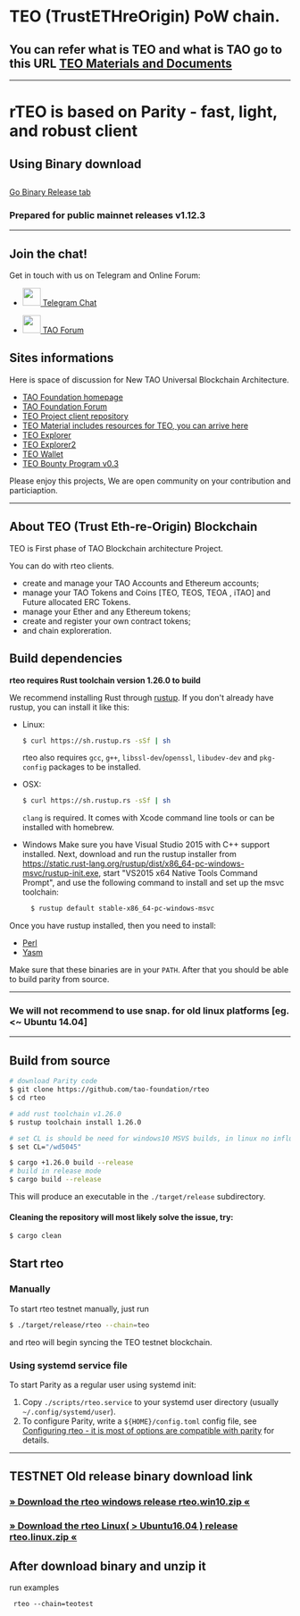 # TEO (TrustETHreOrigin) PoW chain.
## You can refer what is TEO  and what is TAO go to this URL [TEO Materials and Documents](https://github.com/tao-foundation/teo-material)

----------------------

# rTEO is based on Parity - fast, light, and robust client

##
##  Using Binary download
##  

[Go Binary Release tab](https://github.com/tao-foundation/rteo/releases)

### Prepared for public mainnet releases v1.12.3


----------------------

## Join the chat!

Get in touch with us on Telegram and Online Forum: <br>
 
 * [<img src="https://upload.wikimedia.org/wikipedia/commons/8/82/Telegram_logo.svg" width="32"> Telegram Chat](https://t.me/trustfarmblockchaintalk) <br>

 * [<img src="https://forum.tao.foundation/assets/uploads/system/site-logo.png" width="32"> TAO Forum](https://forum.tao.foundation) <br>
 
## Sites informations

Here is space of discussion for New TAO Universal Blockchain Architecture.

* [TAO Foundation homepage](https://tao.foundation)
* [TAO Foundation Forum](https://forum.tao.foundation)
* [TEO Project  client repository](https://github.com/tao-foundation/rteo)
* [TEO Material includes resources for TEO, you can arrive here](https://github.com/tao-foundation/teo-material)
* [TEO Explorer](https://explorer.tao.foundation) 
* [TEO Explorer2](https://explorer2.tao.foundation) 
* [TEO Wallet](https://wallet.tao.foundation)
* [TEO Bounty Program v0.3](https://github.com/tao-foundation/teo-material/blob/master/documents/TEO-Airdrop-BountyProgram-v0.3.pdf)

Please enjoy this projects,
We are open community  on your contribution and particiaption.

----

## About TEO (Trust Eth-re-Origin) Blockchain

TEO is First phase of TAO Blockchain architecture Project.

You can do with rteo clients.
- create and manage your TAO Accounts and Ethereum accounts;
- manage your TAO Tokens and Coins [TEO, TEOS, TEOA , iTAO] and Future allocated ERC Tokens.
- manage your Ether and any Ethereum tokens;
- create and register your own contract tokens;
- and chain exploreration.


## Build dependencies

**rteo requires Rust toolchain version 1.26.0 to build**

We recommend installing Rust through [rustup](https://www.rustup.rs/). If you don't already have rustup, you can install it like this:

- Linux:
	```bash
	$ curl https://sh.rustup.rs -sSf | sh
	```

	rteo also requires `gcc`, `g++`, `libssl-dev`/`openssl`, `libudev-dev` and `pkg-config` packages to be installed.

- OSX:
	```bash
	$ curl https://sh.rustup.rs -sSf | sh
	```

	`clang` is required. It comes with Xcode command line tools or can be installed with homebrew.

- Windows
  Make sure you have Visual Studio 2015 with C++ support installed. Next, download and run the rustup installer from
	https://static.rust-lang.org/rustup/dist/x86_64-pc-windows-msvc/rustup-init.exe, start "VS2015 x64 Native Tools Command Prompt", and use the following command to install and set up the msvc toolchain:
  ```bash
	$ rustup default stable-x86_64-pc-windows-msvc
  ```

Once you have rustup installed, then you need to install:
* [Perl](https://www.perl.org)
* [Yasm](http://yasm.tortall.net)

Make sure that these binaries are in your `PATH`. After that you should be able to build parity from source.

----

### We will not recommend to use snap. for old linux platforms [eg. <~ Ubuntu 14.04]

----

## Build from source

```bash
# download Parity code
$ git clone https://github.com/tao-foundation/rteo
$ cd rteo

# add rust toolchain v1.26.0
$ rustup toolchain install 1.26.0 

# set CL is should be need for windows10 MSVS builds, in linux no influences
$ set CL="/wd5045"    

$ cargo +1.26.0 build --release
# build in release mode
$ cargo build --release
```

This will produce an executable in the `./target/release` subdirectory.


#### Cleaning the repository will most likely solve the issue, try:

```bash
$ cargo clean
```

## Start rteo

### Manually

To start rteo testnet manually, just run

```bash
$ ./target/release/rteo --chain=teo
```

and rteo will begin syncing the TEO testnet blockchain.


### Using systemd service file

To start Parity as a regular user using systemd init:

1. Copy `./scripts/rteo.service` to your
systemd user directory (usually `~/.config/systemd/user`).
2. To configure Parity, write a `${HOME}/config.toml` config file, see [Configuring rteo - it is most of options are compatible with parity](https://paritytech.github.io/wiki/Configuring-Parity) for details.


--------------------

##  TESTNET Old release binary download link
### [» Download the rteo windows release rteo.win10.zip «](https://github.com/tao-foundation/rteo/raw/master/target/release/rteo.win10.zip) 
### [» Download the rteo Linux( > Ubuntu16.04 )   release rteo.linux.zip «](https://github.com/tao-foundation/rteo/raw/master/target/release/rteo.linux.zip) 
##
##  After download binary and unzip it
  run examples
```
 rteo --chain=teotest
```

